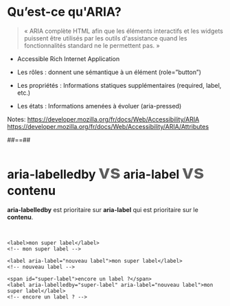 <!-- .slide: class="with-code-bg-dark" -->

# Qu’est-ce qu'ARIA?


<blockquote>
&laquo; ARIA complète HTML afin que les éléments interactifs et les widgets puissent être utilisés par les outils d'assistance quand les fonctionnalités standard ne le permettent pas. &raquo;
</blockquote>

* Accessible Rich Internet Application

* Les rôles : donnent une sémantique à un élément (role=”button”)
* Les propriétés : Informations statiques supplémentaires (required, label, etc.)
* Les états : Informations amenées à évoluer (aria-pressed)

Notes:
https://developer.mozilla.org/fr/docs/Web/Accessibility/ARIA
https://developer.mozilla.org/fr/docs/Web/Accessibility/ARIA/Attributes

##==##
<!-- .slide -->

<h1>aria-labelledby <span style="font-size: 44px; opacity: 0.7;">vs</span> aria-label <span style="font-size: 44px; opacity: 0.7;">vs</span> contenu</h1>

**aria-labelledby** est prioritaire sur **aria-label** qui est prioritaire sur le **contenu**.

<br>

```
<label>mon super label</label>
<!-- mon super label -->

<label aria-label="nouveau label">mon super label</label>
<!-- nouveau label -->

<span id="super-label">encore un label ?</span>
<label aria-labelledby="super-label" aria-label="nouveau label">mon super label</label>
<!-- encore un label ? -->
```
